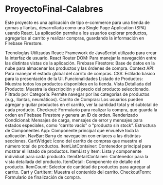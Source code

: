 # ProyectoFinal-Calabres
Este proyecto es una aplicación de tipo e-commerce para una tienda de gomas y llantas, desarrollada como una Single Page Application (SPA) usando React. La aplicación permite a los usuarios explorar productos, agregarlos al carrito y realizar compras, guardando la información en Firebase Firestore.

Tecnologías Utilizadas
React: Framework de JavaScript utilizado para crear la interfaz de usuario.
React Router DOM: Para manejar la navegación entre las distintas vistas de la aplicación.
Firebase Firestore: Base de datos en la nube para almacenar los productos y las órdenes de compra.
Context API: Para manejar el estado global del carrito de compras.
CSS: Estilado básico para la presentación de la UI.
Funcionalidades
Listado de Productos: Muestra todos los productos disponibles en la tienda.
Vista Detallada del Producto: Muestra la descripción y el precio del producto seleccionado.
Filtrado por Categoría: Permite navegar por las categorías de productos (e.g., llantas, neumáticos).
Carrito de Compras: Los usuarios pueden agregar y quitar productos en el carrito, ver la cantidad total y el subtotal de cada producto.
Checkout: Formulario para realizar la compra, que guarda la orden en Firebase Firestore y genera un ID de orden.
Renderizado Condicional: Mensajes de carga, mensajes de error y mensajes para estados especiales, como “carrito vacío” o “producto sin stock”.
Estructura de Componentes
App: Componente principal que envuelve toda la aplicación.
NavBar: Barra de navegación con enlaces a las distintas secciones.
CartWidget: Ícono del carrito de compras que muestra el número total de productos.
ItemListContainer: Contenedor principal para mostrar el listado de productos.
ItemList y Item: Lista y componente individual para cada producto.
ItemDetailContainer: Contenedor para la vista detallada del producto.
ItemDetail: Componente de detalle del producto.
ItemCount: Selector de cantidad de productos para agregar al carrito.
Cart y CartItem: Muestra el contenido del carrito.
CheckoutForm: Formulario de finalización de compra.

